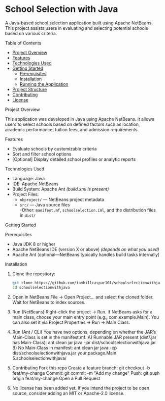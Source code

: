 # School Selection with Java

A Java-based school selection application built using Apache NetBeans. This project assists users in evaluating and selecting potential schools based on various criteria.

 Table of Contents

- [Project Overview](#project-overview)  
- [Features](#features)  
- [Technologies Used](#technologies-used)  
- [Getting Started](#getting-started)  
  - [Prerequisites](#prerequisites)  
  - [Installation](#installation)  
  - [Running the Application](#running-the-application)  
- [Project Structure](#project-structure)  
- [Contributing](#contributing)  
- [License](#license)


Project Overview

This application was developed in Java using Apache NetBeans. It allows users to select schools based on defined factors such as location, academic performance, tuition fees, and admission requirements.

 Features

- Evaluate schools by customizable criteria  
- Sort and filter school options  
- [Optional] Display detailed school profiles or analytic reports




 Technologies Used

- Language: Java  
- IDE: Apache NetBeans  
- Build System: Apache Ant *(build.xml is present)*  
- Project Files:  
  - `nbproject/` — NetBeans project metadata  
  - `src/` — Java source files  
  -Other: `manifest.mf`, `schoolselection.iml`, and the distribution files in `dist/`



Getting Started

Prerequisites

- Java JDK 8 or higher  
- Apache NetBeans IDE (version X or above) *(depends on what you used)*  
- Apache Ant (optional—NetBeans typically handles build tasks internally)

 Installation

1. Clone the repository:
   ```bash
   git clone https://github.com/iambillcaspar101/schoolselectionwithjava.git
   cd schoolselectionwithjava
2. Open in NetBeans
    File → Open Project… and select the cloned folder.
    Wait for NetBeans to index sources.
3. Run (NetBeans)
   Right–click the project → Run.
   If NetBeans asks for a main class, choose your main entry point (e.g., com.example.Main).
   You can also set it via Project Properties → Run → Main Class.
4. Run (Ant / CLI)
   You have two options, depending on whether the JAR’s Main-Class is set in the manifest.mf:
   A) Runnable JAR present (dist/<name>.jar has Main-Class):
       ant clean jar
       java -jar dist/schoolselectionwithjava.jar
   B) No Main-Class in manifest:
     ant clean jar
     java -cp dist/schoolselectionwithjava.jar your.package.Main
5.schoolselectionwithjava/
   
6. Contributing
    Fork this repo
    Create a feature branch: git checkout -b feat/my-change
    Commit: git commit -m "Add my change"
    Push: git push origin feat/my-change
    Open a Pull Request
7. No license has been added yet. If you intend the project to be open source, consider adding an MIT or Apache-2.0 license.

